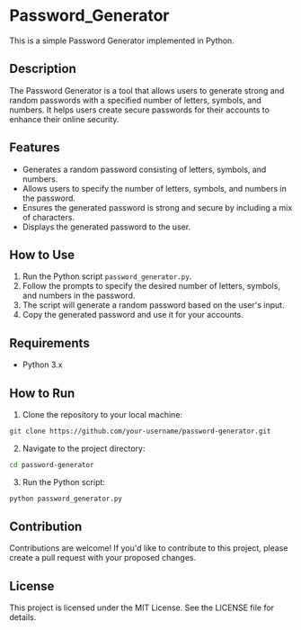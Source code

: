 # Password_Generator
This is a simple Password Generator implemented in Python.

## Description

The Password Generator is a tool that allows users to generate strong and random passwords with a specified number of letters, symbols, and numbers. It helps users create secure passwords for their accounts to enhance their online security.

## Features

- Generates a random password consisting of letters, symbols, and numbers.
- Allows users to specify the number of letters, symbols, and numbers in the password.
- Ensures the generated password is strong and secure by including a mix of characters.
- Displays the generated password to the user.

## How to Use

1. Run the Python script `password_generator.py`.
2. Follow the prompts to specify the desired number of letters, symbols, and numbers in the password.
3. The script will generate a random password based on the user's input.
4. Copy the generated password and use it for your accounts.

## Requirements

- Python 3.x

## How to Run

1. Clone the repository to your local machine:

```bash
git clone https://github.com/your-username/password-generator.git
```
2. Navigate to the project directory:
```bash
cd password-generator
```
3. Run the Python script:
```bash
python password_generator.py
```
## Contribution
Contributions are welcome! If you'd like to contribute to this project, please create a pull request with your proposed changes.

## License
This project is licensed under the MIT License. See the LICENSE file for details.
